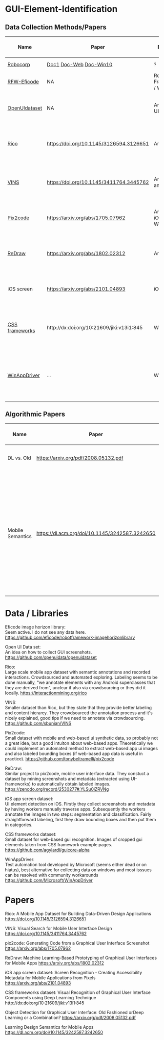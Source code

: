 # GUI-Element-Identification

## Data Collection Methods/Papers

Name | Paper | Domain | Data Collection Method | Summary | Open Questions
---- | ----- | ------ | ---------------------- | ------- | --------------
[Robocorp](https://github.com/robocorp/rpaframework/tree/master/packages/recognition)| [Doc1](https://robocorp.com/docs/developer-tools/robocorp-lab/locating-and-targeting-UI-elements) [Doc-Web](https://robocorp.com/docs/development-guide/browser/how-to-find-user-interface-elements-using-locators-in-web-applications) [Doc-Win10](https://robocorp.com/docs/development-guide/desktop/how-to-find-user-interface-elements-using-locators-and-keyboard-shortcuts-in-windows-applications) | ? | Robot-Framework|?|?
[RFW-Eficode](https://github.com/eficode/robotframework-imagehorizonlibrary) | NA |Robot-Framework /  Web? | ? | Project seems active | Where is the image data?
[OpenUIdataset](https://github.com/openuidata/openuidataset) | NA | Any Win10 UI | Automated exploration with tool | Idea on GUI screenshots collection | Working? Collects what widget data?
[Rico](https://interactionmining.org/rico) | https://doi.org/10.1145/3126594.3126651 | Android | Crowdsourced and automated exploring, labeling unclear | Large dataset with semantic annotations and recorded interactions | How did they label the images?   
[VINS](https://github.com/sbunian/VINS) | https://doi.org/10.1145/3411764.3445762 | Android and iOS |Screenshots from Rico and collected manually, crowdsourced labeling | Smaller than Rico, better labeling and content hierarcy. | ? 
[Pix2code](https://github.com/tonybeltramelli/pix2code) | https://arxiv.org/abs/1705.07962 | Android, iOS and Web | Synthetic data created via UI generator | transform images into layout code, good intuition on web apps | How useful is synthetic data?
[ReDraw](https://zenodo.org/record/2530277#.YLSu0iZRVNg) | https://arxiv.org/abs/1802.02312 | Android | mined screenshots and metadata (using uiautomate) | Similar project to pix2code, automatic labeling with extracted metadata | ?
iOS screen | https://arxiv.org/abs/2101.04893 | iOS | Workers collect screenshots, then segment and classify | UI element detection on iOS, straightforward labeling | ?
[CSS frameworks](https://github.com/agylardi/guicore-alpha) | http://dx:doi:org/10:21609/jiki:v13i1:845 | Web | Manually cropped element images taken from CSS example pages | Small dataset for web gui recognition | ?
[WinAppDriver](https://github.com/Microsoft/WinAppDriver)| ... | Windows | ... | supports Selenium-like UI Test Automation on Windows Applications, developed by Microsoft | Project dead?    
## Algorithmic Papers

Name | Paper | Domain | Data Collection Method | Summary | Open Questions
---- | ----- | ------ | ---------------------- | ------- | --------------
DL vs. Old | https://arxiv.org/pdf/2008.05132.pdf | Android| None use Rico | Combination of DL and old works best| ? |
Mobile Semantics | https://dl.acm.org/doi/10.1145/3242587.3242650 | Android | Rico, reclassified according to lexical database | Deeper classification of ui elements ( 25 UI component categories, 197 text button concepts, and 99 classes of icons), UI components and text buttons code-based classification and icons with a CNN | ...

# Data / Libraries

Eficode image horizon library:\
Seem active. I do not see any data here. 
https://github.com/eficode/robotframework-imagehorizonlibrary

Open UI Data set:\
An idea on how to collect GUI screenshots. 
https://github.com/openuidata/openuidataset

Rico:\
Large scale mobile app dataset with semantic annotations and recorded interactions. Crowdsourced and automated exploring. Labeling seems to be done manually, "we annotate elements with any Android superclasses that they are derived from", unclear if also via crowdsourcing or they did it locally.
https://interactionmining.org/rico

VINS:\
Smaller dataset than Rico, but they state that they provide better labeling and content hierarcy. They crowdsourced the annotation process and it's nicely explained, good tips if we need to annotate via crowdsourcing. 
https://github.com/sbunian/VINS

Pix2code:\
Small dataset with mobile and web-based ui 
synthetic data, so probably not a great idea, but a good intuiton about web-based apps.
Theoretically we could implement an automated method to extract web-based app ui images and also labeled bounding boxes (if web-based app data is useful in practice).
https://github.com/tonybeltramelli/pix2code

ReDraw:\
Similar project to pix2code, mobile user interface data. They constuct a dataset by mining screenshots and metadata (extracted using UI-frameworks) to automatically obtain labeled images. 
https://zenodo.org/record/2530277#.YLSu0iZRVNg

iOS app screen dataset:\
UI element detection on iOS. Firstly they collect screenshots and metadata by having workers manually traverse apps. Subsequently the workers annotate the images in two steps: segmentation and classification. Fairly straightforward labeling, first they draw bounding boxes and then put them in categories.

CSS frameworks dataset:\
Small dataset for web-based gui recognition. Images of cropped gui elements taken from CSS framework example pages.
https://github.com/agylardi/guicore-alpha

WinAppDriver:\
Test automation tool developed by Microsoft (seems either dead or on hiatus), best alternative for collecting data on windows and most isssues can be resolved with community workarounds
https://github.com/Microsoft/WinAppDriver

# Papers
Rico: A Mobile App Dataset for Building Data-Driven Design Applications
https://doi.org/10.1145/3126594.3126651

VINS: Visual Search for Mobile User Interface Design
https://doi.org/10.1145/3411764.3445762

pix2code: Generating Code from a Graphical User Interface Screenshot
https://arxiv.org/abs/1705.07962

ReDraw: Machine Learning-Based Prototyping of Graphical User Interfaces for Mobile Apps
https://arxiv.org/abs/1802.02312

iOS app screen dataset: Screen Recognition - Creating Accessibility Metadata for Mobile Applications from Pixels
https://arxiv.org/abs/2101.04893

CSS frameworks dataset: Visual Recognition of Graphical User Interface Components using Deep Learning Technique
http://dx:doi:org/10:21609/jiki:v13i1:845

Object Detection for Graphical User Interface: Old Fashioned orDeep Learning or a Combination?
https://arxiv.org/pdf/2008.05132.pdf

Learning Design Semantics for Mobile Apps
https://dl.acm.org/doi/10.1145/3242587.3242650
